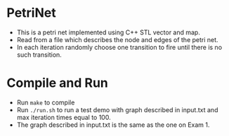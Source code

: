 # PetriNet
+ This is a petri net implemented using C++ STL vector and map.
+ Read from a file which describes the node and edges of the petri net.
+ In each iteration randomly choose one transition to fire until there is no such transition.

# Compile and Run
+ Run `make` to compile
+ Run `./run.sh` to run a test demo with graph described in input.txt and max iteration times equal to 100.
+ The graph described in input.txt is the same as the one on Exam 1.
